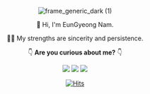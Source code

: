 <div align="center">
  
  ![frame_generic_dark (1)](https://user-images.githubusercontent.com/65346989/127515412-86f5b676-7a9a-4f3f-b0f6-eca47d32cc15.png)
  
  👋 Hi, I'm EunGyeong Nam.
  
  🏃‍♀️ My strengths are sincerity and persistence.
  
  
  👇 **Are you curious about me?** 👇
  
   [![](https://user-images.githubusercontent.com/65346989/127509557-23be7f0c-67e2-47c0-9233-e72566d97f4b.png)](https://www.youtube.com/channel/UCTcTcjjVKOHBVlfj3YXHx5g) 
  [![](https://user-images.githubusercontent.com/65346989/127509496-16033151-e8b6-4b31-b1d6-064193e27c43.png)](https://www.instagram.com/kyung___a___/) 
  [![](https://user-images.githubusercontent.com/65346989/127509417-c2f672e7-70a8-4d44-b43f-70364e022a81.png)](https://kyung-a.tistory.com/) 
  
  
  
  
  [![Hits](https://hits.seeyoufarm.com/api/count/incr/badge.svg?url=https%3A%2F%2Fgithub.com%2FKyung-A&count_bg=%23FFCB40&title_bg=%23FF4949&icon=&icon_color=%23FFFFFF&title=hits&edge_flat=false)](https://hits.seeyoufarm.com)
</div>
